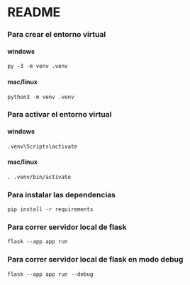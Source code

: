 # README

### Para crear el entorno virtual

#### windows
`py -3 -m venv .venv`
#### mac/linux
`python3 -m venv .venv`


### Para activar el entorno virtual
#### windows
`.venv\Scripts\activate`
#### mac/linux
`. .venv/bin/activate`

### Para instalar las dependencias 
`pip install -r requirements`

### Para correr servidor local de flask
`flask --app app run`

### Para correr servidor local de flask en modo debug
`flask --app app run --debug`

